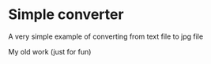 Simple converter
=================

A very simple example of converting from text file to jpg file

My old work (just for fun)
